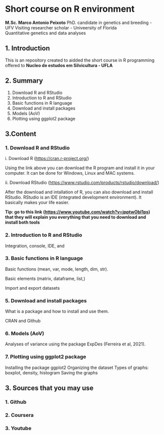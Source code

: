 # Short course on R environment
**M.Sc. Marco Antonio Peixoto**
PhD. candidate in genetics and breeding - UFV 
Visiting researcher scholar - Univeersity of Florida  
Quantitative genetics and data analyses

## 1. Introduction

This is an repository created to aidded the short course in R programming offered to **Nucleo de estudos em Silvicultura - UFLA**


## 2. Summary

1. Download R and RStudio
2. Introduction to R and RStudio
3. Basic functions in R language 
5. Download and install packages
6. Models (AoV)
7. Plotting using ggplot2 package

## 3.Content

### 1. Download R and RStudio

i. Download R (https://cran.r-project.org/) 

Using the link above you can download the R program and install it in your computer. It can be done for Windows, Linux and MAC systems.

ii. Download RStudio (https://www.rstudio.com/products/rstudio/download/)

After the download and intallation of R, you can also download and install RStudio. RStudio is an IDE (integrated development environment). It basically makes your life easier.

**Tip: go to this link (https://www.youtube.com/watch?v=jpptwObI1ps) that they will explain you everything that you need to download and install both tools**

### 2. Introduction to R and RStudio

Integration, console, IDE, and 

### 3. Basic functions in R language 

Basic functions (mean, var, mode, length, dim, str).

Basic elements (matrix, dataframe, list,)

Import and export datasets

### 5. Download and install packages

What is a package and how to install and use them.

CRAN and Github

### 6. Models (AoV)

Analyses of variance using the package ExpDes (Ferreira et al, 2021).

### 7. Plotting using **ggplot2** package

Installing the package ggplot2
Organizing the dataset
Types of graphs: boxplot, density, histogram
Saving the graphs

## 3. Sources that you may use

### 1. Github

### 2. Coursera

### 3. Youtube

